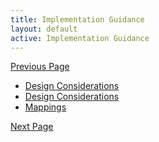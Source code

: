 ```yaml
---
title: Implementation Guidance
layout: default
active: Implementation Guidance
---
```


[Previous Page](Downloads.html)

<ul>
	<li><a href="design-considerations.html">Design Considerations</a></li>
	<li><a href="narrative-guidance.html">Design Considerations</a></li>
	<li><a href="mappings.html">Mappings</a></li>
</ul>

[Next Page](Design_Considerations.html)